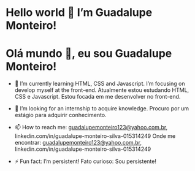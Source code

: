 # Hello world 👋 I’m Guadalupe Monteiro!
# Olá mundo 👋, eu sou Guadalupe Monteiro!

- 🌱 I’m currently learning HTML, CSS and Javascript. 
I’m  focusing on develop myself at the front-end.
Atualmente estou estudando HTML, CSS e Javascript. 
Estou focada em me desenvolver no front-end.

- 👯 I’m  looking for an internship to acquire knowledge.
Procuro por um estágio para adquirir conhecimento.

- 📫 How to reach me: guadalupemonteiro123@yahoo.com.br, 
linkedin.com/in/guadalupe-monteiro-silva-015314249
Onde me encontrar: guadalupemonteiro123@yahoo.com.br, 
linkedin.com/in/guadalupe-monteiro-silva-015314249

- ⚡ Fun fact: I’m persistent!
Fato curioso: Sou persistente!

